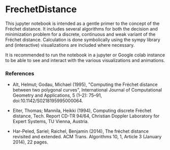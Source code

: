 # FrechetDistance
This jupyter notebook is intended as a gentle primer to the concept of the Fréchet distance. It includes several algorithms for both the decision and minimization problem for a discrete, continuous and weak variant of the Fréchet distance. Calculation is done symbolically using the sympy library and (interactive) visualizations are included where necessary.

It is recommended to run the notebook in a jupyter or Google colab instance to be able to see and interact with the various visualizations and animations.


### References
* Alt, Helmut; Godau, Michael (1995), "Computing the Fréchet distance between two polygonal curves", International Journal of Computational Geometry and Applications, 5 (1–2): 75–91, doi:10.1142/S0218195995000064.

* Eiter, Thomas; Mannila, Heikki (1994), Computing discrete Fréchet distance, Tech. Report CD-TR 94/64, Christian Doppler Laboratory for Expert Systems, TU Vienna, Austria.

* 	Har-Peled, Sariel; Raichel, Benjamin (2014), The fréchet distance revisited and extended. ACM Trans. Algorithms 10, 1, Article 3 (January 2014), 22 pages.
